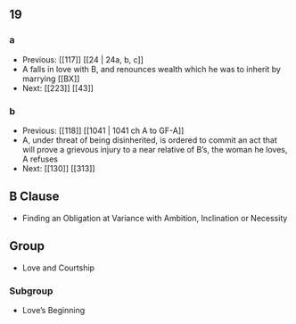 ## 19
### a
- Previous: [[117]] [[24 | 24a, b, c]] 
- A falls in love with B, and renounces wealth which he was to inherit by marrying [[BX]]
- Next: [[223]] [[43]] 

### b
- Previous: [[118]] [[1041 | 1041 ch A to GF-A]] 
- A, under threat of being disinherited, is ordered to commit an act that will prove a grievous injury to a near relative of B’s, the woman he loves, A refuses
- Next: [[130]] [[313]] 

## B Clause
- Finding an Obligation at Variance with Ambition, Inclination or Necessity

## Group
- Love and Courtship

### Subgroup
- Love’s Beginning

